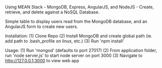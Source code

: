 Using MEAN Stack - MongoDB, Express, AngularJS, and NodeJS - Create, retrieve, and delete against a NoSQL Database.

Simple table to display users read from the MongoDB database, and an AngularJS form to create new users.

Installation:
(1) Clone Repo
(2) Install MongoDB and create global path (ie. add path to .bash_profile on linux, etc.)
(3) Run 'npm install'

Usage:
(1) Run 'mongod' (defaults to port 27017)
(2) From application folder, run 'node server.js' to start node server on port 3000
(3) Navigate to http://127.0.0.1:3000 to view web app
